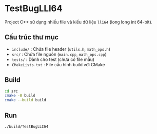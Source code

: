# TestBugLLI64

Project C++ sử dụng nhiều file và kiểu dữ liệu `lli64` (long long int 64-bit).

## Cấu trúc thư mục
- `include/` : Chứa file header (`utils.h`, `math_ops.h`)
- `src/`     : Chứa file nguồn (`main.cpp`, `math_ops.cpp`)
- `tests/`   : Dành cho test (chưa có file mẫu)
- `CMakeLists.txt` : File cấu hình build với CMake

## Build
```sh
cd src
cmake -B build
cmake --build build
```

## Run
```sh
./build/TestBugLLI64
```
